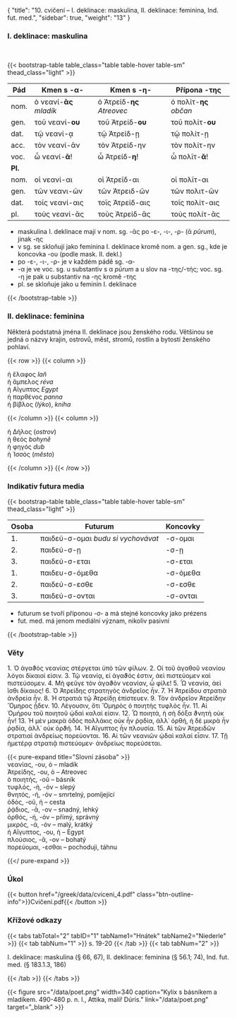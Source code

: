{
    "title": "10. cvičení – I. deklinace: maskulina, II. deklinace: feminina, Ind. fut. med.",
    "sidebar": true,
    "weight": "13"
}

### I. deklinace: maskulina

</br>

{{< bootstrap-table table_class="table table-hover table-sm" thead_class="light" >}}

| Pád     | Kmen s -α-              | Kmen s -η-                 | Přípona -της           |
| ------- | ----------------------- | -------------------------- | ---------------------- |
| nom.    | ὁ νεανί-**ᾱς** *mladík* | ὁ Ἀτρείδ-**ης** *Atreovec* | ὁ πολίτ-**ης** *občan* |
| gen.    | τοῦ νεανί-**ου**        | τοῦ Ἀτρείδ-**ου**          | τοῦ πολίτ-**ου**       |
| dat.    | τῷ νεανί-ᾳ              | τῷ Ἀτρείδ-ῃ                | τῷ πολίτ-ῃ             |
| acc.    | τὸν νεανί-ᾱν            | τὸν Ἀτρείδ-ην              | τὸν πολίτ-ην           |
| voc.    | ὦ νεανί-**ᾱ**!          | ὦ Ἀτρείδ-**η**!            | ὦ πολῖτ-**ᾰ**!         |
| **Pl.** |                         |                            |                        |
| nom.    | οἱ νεανί-αι             | οἱ Ἀτρεῖδ-αι               | οἱ πολῖτ-αι            |
| gen.    | τῶν νεανι-ῶν            | τῶν Ἀτρειδ-ῶν              | τῶν πολιτ-ῶν           |
| dat.    | τοῖς νεανί-αις          | τοῖς Ἀτρείδ-αις            | τοῖς πολίτ-αις         |
| pl.     | τοὺς νεανί-ᾱς           | τοὺς Ἀτρείδ-ᾱς             | τοὺς πολίτ-ᾱς          |

- maskulina I. deklinace mají v nom. sg. -ᾱς po -ε-, -ι-, -ρ- (ᾱ *pūrum*), jinak -ης
- v sg. se skloňují jako feminina I. deklinace kromě nom. a gen. sg., kde je koncovka -ου (podle mask. II. dekl.)
- po -ε-, -ι-, -ρ- je v každém pádě sg. -α- 
- -α je ve voc. sg. u substantiv s α *pūrum* a u slov na -της/-τής; voc. sg. -η je pak u substantiv na -ης kromě -της
- pl. se skloňuje jako u feminin I. deklinace

 {{< /bootstrap-table >}}

### II. deklinace: feminina

Některá podstatná jména II. deklinace jsou ženského rodu. Většinou se jedná o názvy krajin, ostrovů, měst, stromů, rostlin a bytostí ženského pohlaví. 

{{< row >}}
{{< column >}}

ἡ ἔλαφος *laň*  
ἡ ἄμπελος *réva*  
ἡ Αἴγυπτος *Egypt*  
ἡ παρθένος *panna*    
ἡ βίβλος (*lýko*), *kniha*    

{{< /column >}} 
{{< column >}}

ἡ Δήλος (*ostrov*)  
ἡ θεός *bohyně*  
ἡ φηγός *dub*  
ἡ Ἰσσός (*město*)  

{{< /column >}} 
{{< /row >}}



### Indikativ futura media

{{< bootstrap-table table_class="table table-hover table-sm" thead_class="light" >}}

| Osoba | Futurum                            | Koncovky |
| ----- | ---------------------------------- | -------- |
| 1.    | παιδεύ-σ-ομαι *budu si vychovávat* | -σ-ομαι  |
| 2.    | παιδεύ-σ-ῃ                         | -σ-ῃ     |
| 3.    | παιδεύ-σ-εται                      | -σ-εται  |
| 1.    | παιδευ-σ-όμεθα                     | -σ-όμεθα |
| 2.    | παιδεύ-σ-εσθε                      | -σ-εσθε  |
| 3.    | παιδεύ-σ-ονται                     | -σ-ονται |

- futurum se tvoří příponou -σ- a má stejné koncovky jako prézens
- fut. med. má jenom mediální význam, nikoliv pasivní 

 {{< /bootstrap-table >}}

### Věty

1\. Ὁ ἀγαϑὸς νεανίας στέργεται ὑπὸ τῶν φίλων. 2. Οἱ τοῦ ἀγαθοῦ νεανίου λόγοι δίκαιοί εἰσιν. 3. Τῷ νεανίᾳ, εἰ ἀγαϑός ἐστιν, ἀεὶ πιστεύομεν καὶ πιστεύσομεν. 4. Μὴ φεῦγε τὸν ἀγαϑὸν νεανίαν, ὦ φίλε! 5. Ὦ νεανία, ἀεὶ ἴσθι δίκαιος! 6. Ὁ Ἀτρείδης στρατηγὸς ἀνδρεῖος ἦν. 7. Ἡ Ἀτρείδου στρατιὰ ἀνδρεία ἦν. 8. Ἡ στρατιὰ τῷ Ἀτρείδῃ ἐπίστευεν. 9. Τὸν ἀνδρεῖον Ἀτρείδην Ὅμηρος ᾖδεν. 10. Λέγουσιν, ὅτι Ὅμηρὸς ὁ ποιητὴς τυφλὸς ἦν. 11. Αἱ Ὁμήρου τοῦ ποιητοῦ ᾠδαὶ καλαί εἰσιν. 12. Ὦ ποιητά, ἡ σὴ δόξα ϑνητὴ οὐκ ἦν! 13. Ἡ μὲν μακρὰ ὁδὸς πολλάκις οὐκ ἦν ῥᾳδία, ἀλλ᾽ ὀρθή, ἡ δὲ μικρὰ ἦν ῥᾳδία, ἀλλ᾽ οὐκ ὀρϑή. 14. Ἡ Αἴγυπτος ἦν πλουσία. 15. Αἱ τῶν Ἀτρειδῶν στρατιαὶ ἀνδρείως πορεύονται. 16. Αἱ τῶν νεανιῶν ᾠδαὶ καλαί εἶσιν. 17. Τῇ ἡμετέρᾳ στρατιᾷ πιστεύομεν· ἀνδρείως πορεύσεται.

{{< pure-expand title="Slovní zásoba" >}}      
νεανίας, -ου, ὁ – mladík  
Ἀτρείδης, -ου, ὁ – Atreovec  
ὁ ποιητής, -οῦ – básník  
τυφλός, -ή, -όν – slepý  
θνητός, -ή, -όν – smrtelný, pomíjející  
ὁδός, -οῦ, ἡ – cesta  
ῥᾴδιος, -ᾱ, -ον – snadný, lehký  
ὀρθός, -ή, -όν – přímý, správný   
μικρός, -ά, -όν – malý, krátký  
ἡ Αἴγυπτος, -ου, ἡ – Egypt  
πλούσιος, -ᾱ, -ον – bohatý   
πορεύομαι, -εσθαι – pochoduji, táhnu

{{</ pure-expand >}}



### Úkol

{{< button href="/greek/data/cviceni_4.pdf" class="btn-outline-info">}}Cvičení.pdf{{< /button >}}



### Křížové odkazy

{{< tabs tabTotal="2" tabID="1" tabName1="Hnátek" tabName2="Niederle" >}}
{{< tab tabNum="1" >}}
s. 19-20
{{< /tab >}}
{{< tab tabNum="2" >}}

I. deklinace: maskulina (§ 66, 67), II. deklinace: feminina (§ 56.1; 74), Ind. fut. med. (§ 183.1.3, 186) 

{{< /tab >}}
{{< /tabs >}}

{{< figure src="/data/poet.png" width=340 caption="Kylix s básníkem a mladíkem. 490-480 p. n. l., Attika, malíř Dúris." link="/data/poet.png" target=”_blank” >}}